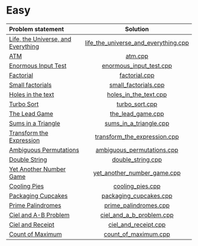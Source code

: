 # Easy

|           Problem statement            |                 Solution                 |
|:---------------------------------------|:----------------------------------------:|
| [Life, the Universe, and Everything][] | [life_the_universe_and_everything.cpp][] |
| [ATM][]                                | [atm.cpp][]                              |
| [Enormous Input Test][]                | [enormous_input_test.cpp][]              |
| [Factorial][]                          | [factorial.cpp][]                        |
| [Small factorials][]                   | [small_factorials.cpp][]                 |
| [Holes in the text][]                  | [holes_in_the_text.cpp][]                |
| [Turbo Sort][]                         | [turbo_sort.cpp][]                       |
| [The Lead Game][]                      | [the_lead_game.cpp][]                    |
| [Sums in a Triangle][]                 | [sums_in_a_triangle.cpp][]               |
| [Transform the Expression][]           | [transform_the_expression.cpp][]         |
| [Ambiguous Permutations][]             | [ambiguous_permutations.cpp][]           |
| [Double String][]                      | [double_string.cpp][]                    |
| [Yet Another Number Game][]            | [yet_another_number_game.cpp][]          |
| [Cooling Pies][]                       | [cooling_pies.cpp][]                     |
| [Packaging Cupcakes][]                 | [packaging_cupcakes.cpp][]               |
| [Prime Palindromes][]                  | [prime_palindromes.cpp][]                |
| [Ciel and A-B Problem][]               | [ciel_and_a_b_problem.cpp][]             |
| [Ciel and Receipt][]                   | [ciel_and_receipt.cpp][]                 |
| [Count of Maximum][]                   | [count_of_maximum.cpp][]                 |

[Life, the Universe, and Everything]: https://www.codechef.com/problems/TEST
[ATM]:                                https://www.codechef.com/problems/HS08TEST
[Enormous Input Test]:                https://www.codechef.com/problems/INTEST
[Factorial]:                          https://www.codechef.com/problems/FCTRL
[Small factorials]:                   http://www.codechef.com/problems/FCTRL2
[Holes in the text]:                  http://www.codechef.com/problems/HOLES
[Turbo Sort]:                         http://www.codechef.com/problems/TSORT
[The Lead Game]:                      http://www.codechef.com/problems/TLG
[Sums in a Triangle]:                 https://www.codechef.com/problems/SUMTRIAN
[Transform the Expression]:           http://www.codechef.com/problems/ONP
[Ambiguous Permutations]:             http://www.codechef.com/problems/PERMUT2
[Double String]:                      http://www.codechef.com/problems/DOUBLE
[Yet Another Number Game]:            http://www.codechef.com/problems/DOUBLE
[Cooling Pies]:                       http://www.codechef.com/problems/COOLING
[Packaging Cupcakes]:                 http://www.codechef.com/problems/MUFFINS3
[Prime Palindromes]:                  http://www.codechef.com/problems/PRPALIN
[Ciel and A-B Problem]:               http://www.codechef.com/problems/CIELAB
[Ciel and Receipt]:                   http://www.codechef.com/problems/CIELRCPT
[Count of Maximum]:                   http://www.codechef.com/problems/MAXCOUNT

[life_the_universe_and_everything.cpp]: life_the_universe_and_everything.cpp
[atm.cpp]:                              atm.cpp
[enormous_input_test.cpp]:              enormous_input_test.cpp
[factorial.cpp]:                        factorial.cpp
[small_factorials.cpp]:                 small_factorials.cpp
[holes_in_the_text.cpp]:                holes_in_the_text.cpp
[turbo_sort.cpp]:                       turbo_sort.cpp
[the_lead_game.cpp]:                    the_lead_game.cpp
[sums_in_a_triangle.cpp]:               sums_in_a_triangle.cpp
[transform_the_expression.cpp]:         transform_the_expression.cpp
[ambiguous_permutations.cpp]:           ambiguous_permutations.cpp
[double_string.cpp]:                    double_string.cpp
[yet_another_number_game.cpp]:          yet_another_number_game.cpp
[cooling_pies.cpp]:                     cooling_pies.cpp
[packaging_cupcakes.cpp]:               packaging_cupcakes.cpp
[prime_palindromes.cpp]:                prime_palindromes.cpp
[ciel_and_a_b_problem.cpp]:             ciel_and_a_b_problem.cpp
[ciel_and_receipt.cpp]:                 ciel_and_receipt.cpp
[count_of_maximum.cpp]:                 count_of_maximum.cpp
